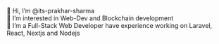  👋 Hi, I’m @its-prakhar-sharma<br>
 👀 I’m interested in Web-Dev and Blockchain development<br>
 🌱 I’m a Full-Stack Web Developer have experience working on Laravel, React, Nextjs and Nodejs<br>
 



